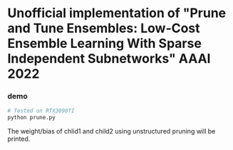 # Unofficial implementation of "Prune and Tune Ensembles: Low-Cost Ensemble Learning With Sparse Independent Subnetworks" AAAI 2022


### demo

```bash
# Tested on RTX3090TI
python prune.py
```

The weight/bias of chlid1 and child2 using unstructured pruning will be printed.